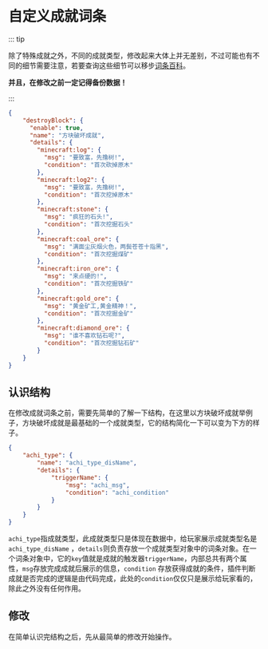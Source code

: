 # 自定义成就词条



::: tip

除了特殊成就之外，不同的成就类型，修改起来大体上并无差别，不过可能也有不同的细节需要注意，若要查询这些细节可以移步[词条百科](../entry/README.md)。

**并且，在修改之前一定记得备份数据！**

:::

```json
{
	"destroyBlock": {
      "enable": true,
      "name": "方块破坏成就",
      "details": {
        "minecraft:log": {
          "msg": "要致富，先撸树!",
          "condition": "首次砍掉原木"
        },
        "minecraft:log2": {
          "msg": "要致富，先撸树!",
          "condition": "首次挖掉原木"
        },
        "minecraft:stone": {
          "msg": "疯狂的石头!",
          "condition": "首次挖掘石头"
        },
        "minecraft:coal_ore": {
          "msg": "满面尘灰烟火色，两鬓苍苍十指黑",
          "condition": "首次挖掘煤矿"
        },
        "minecraft:iron_ore": {
          "msg": "来点硬的!",
          "condition": "首次挖掘铁矿"
        },
        "minecraft:gold_ore": {
          "msg": "黄金矿工,黄金精神！",
          "condition": "首次挖掘金矿"
        },
        "minecraft:diamond_ore": {
          "msg": "谁不喜欢钻石呢?",
          "condition": "首次挖掘钻石矿"
        }
    }
}
```



## 认识结构

在修改成就词条之前，需要先简单的了解一下结构，在这里以方块破坏成就举例子，方块破坏成就是最基础的一个成就类型，它的结构简化一下可以变为下方的样子。

```json
{
	"achi_type": {
		"name": "achi_type_disName",
		"details": {
			"triggerName": {
				"msg": "achi_msg",
				"condition": "achi_condition"
			}
		}
	}
}
```

`achi_type`指成就类型，此成就类型只是体现在数据中，给玩家展示成就类型名是`achi_type_disName` ，`details`则负责存放一个成就类型对象中的词条对象。在一个词条对象中，它的`key`值就是成就的触发器`triggerName`，内部总共有两个属性，`msg`存放完成成就后展示的信息，`condition` 存放获得成就的条件，插件判断成就是否完成的逻辑是由代码完成，此处的`condition`仅仅只是展示给玩家看的，除此之外没有任何作用。



## 修改

在简单认识完结构之后，先从最简单的修改开始操作。